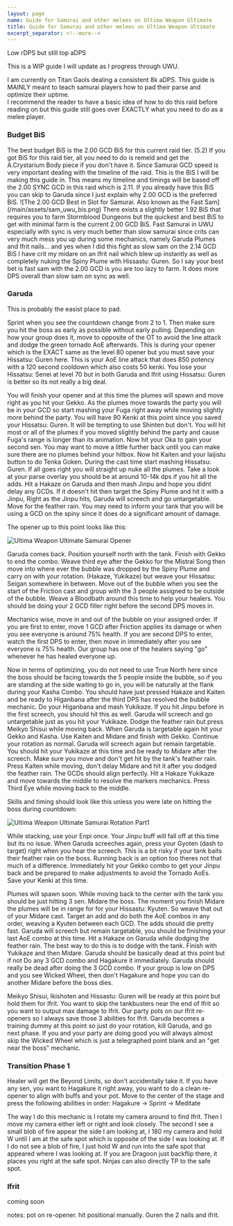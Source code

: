 ```yaml
---
layout: page
name: Guide for Samurai and other melees on Ultima Weapon Ultimate
title: Guide for Samurai and other melees on Ultima Weapon Ultimate
excerpt_separator: <!--more-->
---
```

Low rDPS but still top aDPS
<!--more-->

This is a WIP guide I will update as I progress through UWU.

I am currently on Titan Gaols dealing a consistent 8k aDPS.
This guide is MAINLY meant to teach samurai players how to pad their parse and optimize their uptime.  
I recommend the reader to have a basic idea of how to do this raid before reading on but this guide still goes over EXACTLY what you need to do as a melee player.

<h3> Budget BiS </h3>
The best budget BiS is the 2.00 GCD BiS for this current raid tier. (5.2) If you got BiS for this raid tier, all you need to do is remeld and get the A.Crystarium Body
piece if you don't have it.  
Since Samurai GCD speed is very important dealing with the timeline of the raid. This is the BiS I will be making this guide in. This means my timeline and timings will be
based off the 2.00 SYNC GCD in this raid which is 2.11. If you already have this BiS you can skip to Garuda since I just explain why 2.00 GCD is the preferred BiS.
![The 2.00 GCD Best in Slot for Samurai. Also known as the Fast Sam](/main/assets/sam_uwu_bis.png)
There exists a slightly better 1.92 BiS that requires you to farm Stormblood Dungeons but the quickest and best BiS to get with minimal farm is the current 2.00 GCD BiS. Fast Samurai
in UWU especially with sync is very much better than slow samurai since crits can very much mess you up during some mechanics, namely Garuda Plumes and Ifrit nails... and yes
when I did this fight as slow sam on the 2.14 GCD BiS I have crit my midare on an Ifrit nail which blew up instantly as well as completely nuking the Spiny Plume with Hissastu: Guren.  
So I say your best bet is fast sam with the 2.00 GCD is you are too lazy to farm. It does more DPS overall than slow sam on sync as well. 

<h3> Garuda </h3>
This is probably the easist place to pad.

Sprint when you see the countdown change from 2 to 1. Then make sure you hit the boss as early as possible without early pulling.
Depending on how your group does it, move to opposite of the OT to avoid the line attack and dodge the green tornado AoE afterwards. This is during your opener which is
the EXACT same as the level 80 opener but you must save your Hissatsu: Guren here. This is your AoE line attack that does 850 potency with a 120 second cooldown which also costs
50 kenki. You lose your Hissatsu: Senei at level 70 but in both Garuda and Ifrit using Hissatsu: Guren is better so its not really a big deal. 

You will finish your opener and at this time the plumes will spawn and move right as you hit your Gekko. As the plumes move towards the party you will be in your GCD so start
mashing your Fuga right away while moving slightly more behind the party. You will have 90 Kenki at this point since you saved your Hissatsu: Guren. It will be tempting to use
Shinten but don't. You will hit most or all of the plumes if you moved slightly behind the party and cause Fuga's range is longer than its animation. Now hit your Oka to gain 
your second sen. You may want to move a little further back until you can make sure there are no plumes behind your hitbox. Now hit Kaiten and your Iaijistu button to do Tenka
Goken. During the cast time start mashing Hissatsu: Guren. If all goes right you will straight up nuke all the plumes. Take a look at your parse overlay you should be at around
10-14k dps if you hit all the adds. Hit a Hakaze on Garuda and then mash Jinpu and hope you didnt delay any GCDs. If it doesn't hit then target the Spiny Plume and hit it with a Jinpu,
Right as the Jinpu hits, Garuda will screech and go untargetable. Move for the feather rain. You may need to inform your tank that you will be using a GCD on the spiny since
it does do a significant amount of damage.

The opener up to this point looks like this:

![Ultima Weapon Ultimate Samurai Opener](/main/assets/uwu_opener.png)

Garuda comes back. Position yourself north with the tank. Finish with Gekko to end the combo. Weave third eye after the Gekko for the Mistral Song then move into where ever the bubble was dropped by the Spiny Plume 
and carry on with your rotation. (Hakaze, Yukikaze) but weave your Hissatsu: Seigan somewhere in between. Move out of the bubble when you see the start of the Friction cast and
group with the 3 people assigned to be outside of the bubble. Weave a Bloodbath around this time to help your healers. You should be doing your 2 GCD filler right before the second DPS moves in.

Mechanics wise, move in and out of the bubble on your assigned order. If you are first to enter, move 1 GCD after Friction applies its damage or when you see everyone is around 75% health.
If you are second DPS to enter, watch the first DPS to enter, then move in immediately after you see everyone is 75% health. Our group has one of the healers saying "go" whenever he
has healed everyone up. 

Now in terms of optimizing, you do not need to use True North here since the boss should be facing towards the 5 people inside the bubble, so if you are standing at the side
waiting to go in, you will be naturally at the flank during your Kasha Combo. You should have just pressed Hakaze and Kaiten and be ready to Higanbana after the third DPS has
resolved the bubble mechanic. Do your Higanbana and mash Yukikaze. If you hit Jinpu before in the first screech, you should hit this as well. Garuda will screech and go untargetable just as you hit your Yukikaze.
Dodge the feather rain but press Meikyo Shisui while moving back. When Garuda is targetable again hit your Gekko and Kasha. Use Kaiten and Midare and finish with Gekko. Continue your
rotation as normal. Garuda will screech again but remain targetable. You should hit your Yukikaze at this time and be ready to Midare after the screech. Make sure you move and don't
get hit by the tank's feather rain. Press Kaiten while moving, don't delay Midare and hit it after you dodged the feather rain. The GCDs should align perfectly. Hit a Hakaze Yukikaze and 
move towards the middle to resolve the markers mechanics. Press Third Eye while moving back to the middle. 

Skills and timing should look like this unless you were late on hitting the boss during countdown:

![Ultima Weapon Ultimate Samurai Rotation Part1](/main/assets/uwu_rotation_p1.png)

While stacking, use your Enpi once. Your Jinpu buff will fall off at this time but its no issue. When Garuda screeches again, press your Gyoten (dash to target) right
when you hear the screech. This is a bit risky if your tank baits their feather rain on the boss. Running back is an option too theres not that much of a difference.
Immediately hit your Gekko combo to get your Jinpu back and be prepared to make adjustments to avoid the Tornado AoEs. Save your Kenki at this time.

Plumes will spawn soon. While moving back to the center with the tank you should be just hitting 3 sen. Midare the boss. The moment you finish Midare the plumes will be in range for
for your Hissastu: Kyuten. So weave that out of your Midare cast. Target an add and do both the AoE combos in any order, weaving a Kyuten between each GCD. The adds should die pretty
fast. Garuda will screech but remain targetable, you should be finishing your last AoE combo at this time. Hit a Hakaze on Garuda while dodging the feather rain.
The best way to do this is to dodge with the tank. Finish with Yukikaze and then Midare. Garuda should be basically dead at this point but if not Do any 3 GCD combo and Hagakure it immediately.
Garuda should really be dead after doing the 3 GCD combo. If your group is low on DPS and you see Wicked Wheel, then don't Hagakure and hope you can do another Midare before the boss dies.

Meikyo Shisui, Ikishoten and Hissastu: Guren will be ready at this point but hold them for Ifrit. You want to skip the tankbusters near the end of Ifrit so you want to output max
damage to Ifrit. Our party pots on our Ifrit re-openers so I always save those 3 abilities for Ifrit. Garuda becomes a training dummy at this point so just do your rotation,
kill Garuda, and go next phase. If you and your party are doing good you will always almost skip the Wicked Wheel which is just a telegraphed point blank and an "get near the boss" mechanic. 

<h3> Transition Phase 1 </h3>
Healer will get the Beyond Limits, so don't accidentally take it. If you have any sen, you want to Hagakure it right away, you want to do a clean re-opener to align with buffs and your pot.
Move to the center of the stage and press the following abilities in order:  
Hagakure -> Sprint -> Meditate

The way I do this mechanic is I rotate my camera around to find Ifrit. Then I move my camera either left or right and look closely. The second I see a small blob of fire appear
the side I am looking at, I 180 my camera and hold W until I am at the safe spot which is opposite of the side I was looking at. If I do not see a blob of fire, I just hold W 
and run into the safe spot that appeared where I was looking at. If you are Dragoon just backflip there, it places you right at the safe spot. Ninjas can also directly TP to the safe spot.

<h3> Ifrit </h3>

coming soon 

notes: pot on re-opener. hit positional manually. Guren the 2 nails and ifrit. 

